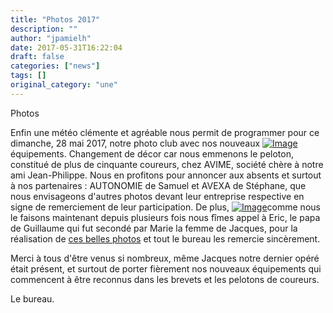 ```yaml
---
title: "Photos 2017"
description: ""
author: "jpamielh"
date: 2017-05-31T16:22:04
draft: false
categories: ["news"]
tags: []
original_category: "une"
---
```


Photos

Enfin une météo clémente et agréable nous permit de programmer pour ce dimanche, 28 mai 2017, notre photo club avec nos nouveaux&nbsp;[![Image](https://lh3.googleusercontent.com/133THI3p4XUt1gV_JXeUjXCBOy1dQF1ZDJtAvyjp8DLOMNz4LSuSlVtpUzRQL82GyxxLf6tbQmwDoKUTMS2ZCQcgUh8gHQAhakel0d8Hp_pHg2oUnU5bWDyFzQBz_hkBOkzSGrZpF7DiGm29NlFEgp1rFyDqF825Tq3TwXhg6v3OGW-wgnA3Bs22XX_et66MxN2u9KOuqGnIlKIuqwk-TN0w1JLG29hmCnuyW6A0Bb12waTcA1IUnqXvY_kol-r-frdeX4Ikk7aCE17a-AlEr5xlBhjOw4Spoq3d43VAgQ5BFSqSluEdtez8u4eOi5LnfLbFr-g5L2Lyq_GG3706vZtrhopHTP4jc9EmBM6bEMVwZnNvJrqPmDyKE_ozn0pkcZ0gyK_Fijra7Bq_QDceZQIHjbQs2cMgcy5L02cNkWhq9x150PtLIEtOVSag40waY3eApj7xV7Gn0cELHMgvVUSUTOONHPPdJHADTL_LqTNRt3jGbUb6x4ZxnYoReY92mohuwrg-GHE24Homq_x35Uxy7HtfsRzRBaNzmBO3aAKXjudqHenfaZfb30OWRlqp4Hq2EX_d6n-75ErdTpSKUxc4JDCWnKGp_stzpvsxHjg1oxwKStuW9A=w1194-h674-no)](https://lh3.googleusercontent.com/133THI3p4XUt1gV_JXeUjXCBOy1dQF1ZDJtAvyjp8DLOMNz4LSuSlVtpUzRQL82GyxxLf6tbQmwDoKUTMS2ZCQcgUh8gHQAhakel0d8Hp_pHg2oUnU5bWDyFzQBz_hkBOkzSGrZpF7DiGm29NlFEgp1rFyDqF825Tq3TwXhg6v3OGW-wgnA3Bs22XX_et66MxN2u9KOuqGnIlKIuqwk-TN0w1JLG29hmCnuyW6A0Bb12waTcA1IUnqXvY_kol-r-frdeX4Ikk7aCE17a-AlEr5xlBhjOw4Spoq3d43VAgQ5BFSqSluEdtez8u4eOi5LnfLbFr-g5L2Lyq_GG3706vZtrhopHTP4jc9EmBM6bEMVwZnNvJrqPmDyKE_ozn0pkcZ0gyK_Fijra7Bq_QDceZQIHjbQs2cMgcy5L02cNkWhq9x150PtLIEtOVSag40waY3eApj7xV7Gn0cELHMgvVUSUTOONHPPdJHADTL_LqTNRt3jGbUb6x4ZxnYoReY92mohuwrg-GHE24Homq_x35Uxy7HtfsRzRBaNzmBO3aAKXjudqHenfaZfb30OWRlqp4Hq2EX_d6n-75ErdTpSKUxc4JDCWnKGp_stzpvsxHjg1oxwKStuW9A=w1194-h674-no)
équipements. Changement de décor car nous emmenons le peloton, constitué de plus de cinquante coureurs, chez AVIME, société chère à notre ami Jean-Philippe. Nous en profitons pour annoncer aux absents et surtout à nos partenaires&nbsp;: AUTONOMIE de Samuel et AVEXA de Stéphane, que nous envisageons d'autres photos devant leur entreprise respective en signe de remerciement de leur participation. De plus,&nbsp;[![Image](https://lh3.googleusercontent.com/twgKiEFoTh_vt_O2lb6ypvWvyzTDLBA0H3ki3znDNTsViqpII-pcJs2sLrKG5OvzSU-N8X1M4SA-mbn4a7l9owO87nLON_yCe8Y3ztaKy9FRaaYlXFmgzuPma2so2M79mv8eMlyfMFGT3DaYKtMCR5Hs7ZDA9HMOH-m4PuINKgOHOCyHsNueHnmd9s5DXxcRCLlTFa2ktDXt8aGMgn-ieg-X6lCm9ByYrIUtSS77XtmtggI5QgyGWh_c_dCUMfb96aoqCTny28UTVYlWCVvddhz64aV9z5j1m7euH8FS0PlmCuLyX4q-DiFDjqCQx9oa-M7BozJbDiGZ5gEhyT9HtBNcmElEf7HfdWEa7mc_L-XFVW0zEBdpe8q9zFqgBYPa5pqTWoES2udhvk-5tOu4dYFJmhYtJwALw2uILDsdQ4zROjlN1y2diqmc8I6psgm885LudOTiyCXsvAgf8_j2ITBb3L6JIbYQVnGfr9jZGb7CL5uIZhbby87u_v6eaM8r7W_fLzxxEA2mwx6VGTxwsdKo7fOKW_CtWJUoT5IjjatXXFThxdh5_-3gkBS_xFfuWBSZo5RChDv_5ZG18x8Zb_osprmsED1vGjHpLP3iIIFkUIM-suM6xA=w1194-h671-no)](https://lh3.googleusercontent.com/twgKiEFoTh_vt_O2lb6ypvWvyzTDLBA0H3ki3znDNTsViqpII-pcJs2sLrKG5OvzSU-N8X1M4SA-mbn4a7l9owO87nLON_yCe8Y3ztaKy9FRaaYlXFmgzuPma2so2M79mv8eMlyfMFGT3DaYKtMCR5Hs7ZDA9HMOH-m4PuINKgOHOCyHsNueHnmd9s5DXxcRCLlTFa2ktDXt8aGMgn-ieg-X6lCm9ByYrIUtSS77XtmtggI5QgyGWh_c_dCUMfb96aoqCTny28UTVYlWCVvddhz64aV9z5j1m7euH8FS0PlmCuLyX4q-DiFDjqCQx9oa-M7BozJbDiGZ5gEhyT9HtBNcmElEf7HfdWEa7mc_L-XFVW0zEBdpe8q9zFqgBYPa5pqTWoES2udhvk-5tOu4dYFJmhYtJwALw2uILDsdQ4zROjlN1y2diqmc8I6psgm885LudOTiyCXsvAgf8_j2ITBb3L6JIbYQVnGfr9jZGb7CL5uIZhbby87u_v6eaM8r7W_fLzxxEA2mwx6VGTxwsdKo7fOKW_CtWJUoT5IjjatXXFThxdh5_-3gkBS_xFfuWBSZo5RChDv_5ZG18x8Zb_osprmsED1vGjHpLP3iIIFkUIM-suM6xA=w1194-h671-no)comme nous le faisons maintenant depuis plusieurs fois nous fîmes appel à Eric, le papa de Guillaume qui fut secondé par Marie la femme de Jacques, pour la réalisation de&nbsp;[ces belles photos](https://goo.gl/photos/G3ukxKZDz9GEqSNh8)&nbsp;et tout le bureau les remercie sincèrement.

Merci à tous d'être venus si nombreux, même Jacques notre dernier opéré était présent, et surtout de porter fièrement nos nouveaux équipements qui commencent à être reconnus dans les brevets et les pelotons de coureurs.&nbsp;

Le bureau.